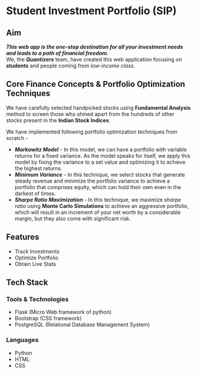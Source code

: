 # Student Investment Portfolio (SIP)
## Aim
***This web app is the one-stop destination for all your investment needs and leads to a path of financial freedom.***<br>
We, the ***Quantizers*** team, have created this web application focusing on **students** and people coming from *low-income class*.

## Core Finance Concepts & Portfolio Optimization Techniques
We have carefully selected handpicked stocks using **Fundamental Analysis** method to screen those who shined apart from the hundreds of other stocks present in the **Indian Stock Indices**.

We have implemented following portfolio optimization techniques from scratch -
- ***Markowitz Model*** - In this model, we can have a portfolio with variable returns for a fixed variance. As the model speaks for itself, we apply this model by fixing the variance to a set value and optimizing it to achieve the highest returns.
- ***Minimum Variance*** - In this technique, we select stocks that generate steady revenue and minimize the portfolio variance to achieve a portfolio that comprises equity, which can hold their own even in the darkest of times.
- ***Sharpe Ratio Maximization*** - In this technique, we maximize *sharpe ratio* using **Monte Carlo Simulations** to achieve an aggressive portfolio, which will result in an increment of your net worth by a considerable margin, but they also come with significant risk.

## Features
- Track Investments
- Optimize Portfolio
- Obtain Live Stats

## Tech Stack
### Tools & Technologies
- Flask (Micro Web framework of python)
- Bootstrap (CSS framework)
- PostgreSQL (Relational Database Management System)

### Languages
- Python
- HTML
- CSS
